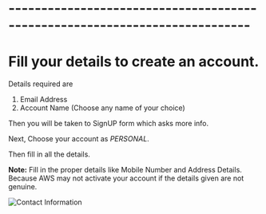 # ---------------------------------------------------------------------------
# Fill your details to create an account. 

Details required are 
  1. Email Address 
  2. Account Name (Choose any name of your choice)

Then you will be taken to SignUP form which asks more info.

Next, Choose your account as *PERSONAL*.

Then fill in all the details.

**Note:** Fill in the proper details like Mobile Number and Address Details. Because AWS may not activate your account if the details given are not genuine. 

![Contact Information](https://gitlab.com/cit-devops/intros/uploads/89b7267d579b2ec48737d64e649d93df/image.png)

